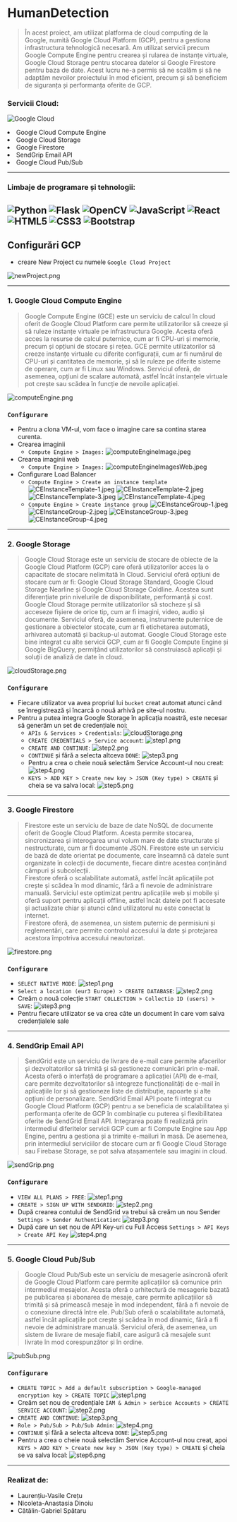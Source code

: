 # HumanDetection

> În acest proiect, am utilizat platforma de cloud computing de la Google, numită Google Cloud 
> Platform (GCP), pentru a gestiona infrastructura tehnologică necesară. Am utilizat servicii 
> precum Google Compute Engine pentru crearea și rularea de instanțe virtuale, Google Cloud 
> Storage pentru stocarea datelor si Google Firestore pentru baza de date. Acest lucru ne-a 
> permis să ne scalăm și să ne adaptăm nevoilor proiectului în mod eficient, precum și să beneficiem
> de siguranța și performanța oferite de GCP. 


### Servicii Cloud:
![Google Cloud](https://img.shields.io/badge/GoogleCloud-%234285F4.svg?style=for-the-badge&logo=google-cloud&logoColor=white)
<li> Google Cloud Compute Engine </li>
<li> Google Cloud Storage </li>
<li> Google Firestore </li>
<li> SendGrip Email API </li>
<li> Google Cloud Pub/Sub</li>

---

### Limbaje de programare și tehnologii:
![Python](https://img.shields.io/badge/python-3670A0?style=for-the-badge&logo=python&logoColor=ffdd54)
![Flask](https://img.shields.io/badge/flask-%23000.svg?style=for-the-badge&logo=flask&logoColor=white)
![OpenCV](https://img.shields.io/badge/opencv-%23white.svg?style=for-the-badge&logo=opencv&logoColor=white)
![JavaScript](https://img.shields.io/badge/javascript-%23323330.svg?style=for-the-badge&logo=javascript&logoColor=%23F7DF1E)
![React](https://img.shields.io/badge/react-%2320232a.svg?style=for-the-badge&logo=react&logoColor=%2361DAFB)
![HTML5](https://img.shields.io/badge/html5-%23E34F26.svg?style=for-the-badge&logo=html5&logoColor=white)
![CSS3](https://img.shields.io/badge/css3-%231572B6.svg?style=for-the-badge&logo=css3&logoColor=white)
![Bootstrap](https://img.shields.io/badge/bootstrap-%23563D7C.svg?style=for-the-badge&logo=bootstrap&logoColor=white)
---

## Configurări GCP

- creare New Project cu numele `Google Cloud Project`

![newProject.png](img%2FnewProject.png)

----

### 1. Google Cloud Compute Engine 
>Google Compute Engine (GCE) este un serviciu de calcul în cloud oferit de Google Cloud Platform 
> care permite utilizatorilor să creeze și să ruleze instanțe virtuale pe infrastructura Google. 
> Acesta oferă acces la resurse de calcul puternice, cum ar fi CPU-uri și memorie, precum și opțiuni 
> de stocare și rețea.
> GCE permite utilizatorilor să creeze instanțe virtuale cu diferite configurații, cum ar fi 
> numărul de CPU-uri și cantitatea de memorie, și să le ruleze pe diferite sisteme de operare, 
> cum ar fi Linux sau Windows. Serviciul oferă, de asemenea, opțiuni de scalare automată, 
> astfel încât instanțele virtuale pot crește sau scădea în funcție de nevoile aplicației.

![computeEngine.png](img%2FcomputeEngine.png)

### `Configurare`
- Pentru a clona VM-ul, vom face o imagine care sa contina starea
  curenta.
- Crearea imaginii
  - `Compute Engine > Images:`
  ![computeEngineImage.jpeg](img%2FcomputeEngineImage.jpeg)
- Crearea imaginii web
  - `Compute Engine > Images:`
  ![computeEngineImagesWeb.jpeg](img%2FcomputeEngineImagesWeb.jpeg)
- Configurare Load Balancer
  - `Compute Engine > Create an instance template`
  ![CEInstanceTemplate-1.jpeg](img%2FCEInstanceTemplate-1.jpeg)
  ![CEInstanceTemplate-2.jpeg](img%2FCEInstanceTemplate-2.jpeg)
  ![CEInstanceTemplate-3.jpeg](img%2FCEInstanceTemplate-3.jpeg)
  ![CEInstanceTemplate-4.jpeg](img%2FCEInstanceTemplate-4.jpeg)
  - `Compute Engine > Create instance group`
  ![CEInstanceGroup-1.jpeg](img%2FCEInstanceGroup-1.jpeg)
  ![CEInstanceGroup-2.jpeg](img%2FCEInstanceGroup-2.jpeg)
  ![CEInstanceGroup-3.jpeg](img%2FCEInstanceGroup-3.jpeg)
  ![CEInstanceGroup-4.jpeg](img%2FCEInstanceGroup-4.jpeg)

---

### 2. Google Storage
> Google Cloud Storage este un serviciu de stocare de obiecte de la Google Cloud Platform (GCP) 
> care oferă utilizatorilor acces la o capacitate de stocare nelimitată în Cloud. Serviciul oferă 
> opțiuni de stocare cum ar fi: Google Cloud Storage Standard, Google Cloud Storage Nearline și 
> Google Cloud Storage Coldline. Acestea sunt diferențiate prin nivelurile de disponibilitate, 
> performanță și cost. Google Cloud Storage permite utilizatorilor să stocheze și să acceseze fișiere 
> de orice tip, cum ar fi imagini, video, audio și documente. 
> Serviciul oferă, de asemenea, instrumente 
> puternice de gestionare a obiectelor stocate, cum ar fi etichetarea automată, arhivarea automată și 
> backup-ul automat. Google Cloud Storage este bine integrat cu alte servicii GCP, cum ar fi Google 
> Compute Engine și Google BigQuery, permițând utilizatorilor să construiască aplicații și soluții de 
> analiză de date în cloud.

![cloudStorage.png](img%2FcloudStorage.png)

### `Configurare`

- Fiecare utilizator va avea propriul lui `bucket` creat automat atunci când se înregistrează și încarcă o nouă arhivă pe site-ul nostru.
- Pentru a putea integra Google Storage în aplicația noastră, este necesar să generăm un set de credențiale noi:
  - `APIs & Services > Credentials`:
  ![cloudStorage.png](img%2FcloudStorage.png)
  - `CREATE CREDENTIALS > Service account`:
  ![step1.png](img%2Fstorage%2Fstep1.png)
  - `CREATE AND CONTINUE`:
  ![step2.png](img%2Fstorage%2Fstep2.png)
  - `CONTINUE` și fără a selecta altceva `DONE`:
  ![step3.png](img%2Fstorage%2Fstep3.png)
  - Pentru a crea o cheie nouă selectăm Service Account-ul nou creat:
  ![step4.png](img%2Fstorage%2Fstep4.png)
  - `KEYS > ADD KEY > Create new key > JSON (Key type) > CREATE` și cheia se va salva local:
  ![step5.png](img%2Fstorage%2Fstep5.png)
  
---

### 3. Google Firestore
> Firestore este un serviciu de baze de date NoSQL de documente oferit de Google Cloud Platform. 
> Acesta permite stocarea, sincronizarea și interogarea unui volum mare de date structurate și 
> nestructurate, cum ar fi documente JSON. Firestore este un serviciu de bază de date orientat pe 
> documente, care înseamnă că datele sunt organizate în colecții de documente, fiecare dintre 
> acestea conținând câmpuri și subcolecții. <br>
> Firestore oferă o scalabilitate automată, astfel încât aplicațiile pot crește și scădea în mod 
> dinamic, fără a fi nevoie de administrare manuală. Serviciul este optimizat pentru aplicațiile 
> web și mobile și oferă suport pentru aplicații offline, astfel încât datele pot fi accesate și 
> actualizate chiar și atunci când utilizatorul nu este conectat la internet. <br>
> Firestore oferă, de asemenea, un sistem puternic de permisiuni și reglementări, care permite 
> controlul accesului la date și protejarea acestora împotriva accesului neautorizat.

![firestore.png](img%2Ffirestore.png)

### `Configurare`
  - `SELECT NATIVE MODE`:
  ![step1.png](img%2Ffirestore%2Fstep1.png)
  - `Select a location (eur3 Europe) > CREATE DATABASE`:
  ![step2.png](img%2Ffirestore%2Fstep2.png)
  - Creăm o nouă colecție `START COLLECTION > Collectio ID (users) > SAVE`:
  ![step3.png](img%2Ffirestore%2Fstep3.png)
  - Pentru fiecare utilizator se va crea câte un document în care vom salva credențialele sale
---

### 4. SendGrip Email API
> SendGrid este un serviciu de livrare de e-mail care permite afacerilor și dezvoltatorilor 
> să trimită și să gestioneze comunicări prin e-mail. Acesta oferă o interfață de programare 
> a aplicației (API) de e-mail, care permite dezvoltatorilor să integreze funcționalități 
> de e-mail în aplicațiile lor și să gestioneze liste de distribuție, rapoarte și alte opțiuni 
> de personalizare.
> SendGrid Email API poate fi integrat cu Google Cloud Platform (GCP) pentru a se beneficia 
> de scalabilitatea și performanța oferite de GCP în combinație cu puterea și flexibilitatea 
> oferite de SendGrid Email API.
> Integrarea poate fi realizată prin intermediul diferitelor servicii GCP cum ar fi 
> Compute Engine sau App Engine, pentru a gestiona și a trimite e-mailuri în masă. 
> De asemenea, prin intermediul serviciilor de stocare cum ar fi Google Cloud Storage 
> sau Firebase Storage, se pot salva atașamentele sau imagini in cloud.

![sendGrip.png](img%2FsendGrip.png)

### `Configurare`
  - `VIEW ALL PLANS > FREE`:
  ![step1.png](img%2Fsendgrip%2Fstep1.png)
  - `CREATE > SIGN UP WITH SENDGRID`:
  ![step2.png](img%2Fsendgrip%2Fstep2.png)
  - După crearea contului de SendGrid va trebui să creăm un nou Sender `Settings > Sender Authentication`:
  ![step3.png](img%2Fsendgrip%2Fstep3.png)
  - După care un set nou de API Key-uri cu Full Access `Settings > API Keys > Create API Key`
  ![step4.png](img%2Fsendgrip%2Fstep4.png)
---

### 5. Google Cloud Pub/Sub
> Google Cloud Pub/Sub este un serviciu de mesagerie asincronă oferit de Google Cloud Platform
> care permite aplicațiilor să comunice prin intermediul mesajelor. Acesta oferă o arhitectură 
> de mesagerie bazată pe publicarea și abonarea de mesaje, care permite aplicațiilor să trimită 
> și să primească mesaje în mod independent, fără a fi nevoie de o conexiune directă între ele.
> Pub/Sub oferă o scalabilitate automată, astfel încât aplicațiile pot crește și scădea în 
> mod dinamic, fără a fi nevoie de administrare manuală. Serviciul oferă, de asemenea, un 
> sistem de livrare de mesaje fiabil, care asigură că mesajele sunt livrate în mod corespunzător 
> și în ordine.

![pubSub.png](img%2FpubSub.png)

### `Configurare`
  - `CREATE TOPIC > Add a default subscription > Google-managed encryption key > CREATE TOPIC`
  ![step1.png](img%2Fpub-sub%2Fstep1.png)
  - Creăm set nou de credențiale `IAM & Admin > serbice Accounts > CREATE SERVICE ACCOUNT`:
  ![step2.png](img%2Fpub-sub%2Fstep2.png)
  - `CREATE AND CONTINUE`:
  ![step3.png](img%2Fpub-sub%2Fstep3.png)
  - `Role > Pub/Sub > Pub/Sub Admin`:
  ![step4.png](img%2Fpub-sub%2Fstep4.png)
  - `CONTINUE` și fără a selecta altceva `DONE`:
  ![step5.png](img%2Fpub-sub%2Fstep5.png)
  - Pentru a crea o cheie nouă selectăm Service Account-ul nou creat, apoi `KEYS > ADD KEY > Create new key > JSON (Key type) > CREATE` și cheia se va salva local:
  ![step6.png](img%2Fpub-sub%2Fstep6.png)
---

### Realizat de:
* Laurențiu-Vasile Crețu 
* Nicoleta-Anastasia Dinoiu
* Cătălin-Gabriel Spătaru